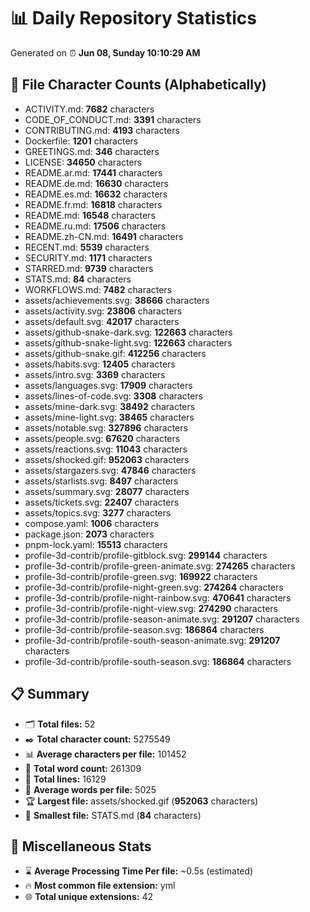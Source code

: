 # 📊 Daily Repository Statistics
Generated on ⏰ **Jun 08, Sunday 10:10:29 AM**

## 📂 File Character Counts (Alphabetically)
- ACTIVITY.md: **7682** characters
- CODE_OF_CONDUCT.md: **3391** characters
- CONTRIBUTING.md: **4193** characters
- Dockerfile: **1201** characters
- GREETINGS.md: **346** characters
- LICENSE: **34650** characters
- README.ar.md: **17441** characters
- README.de.md: **16630** characters
- README.es.md: **16632** characters
- README.fr.md: **16818** characters
- README.md: **16548** characters
- README.ru.md: **17506** characters
- README.zh-CN.md: **16491** characters
- RECENT.md: **5539** characters
- SECURITY.md: **1171** characters
- STARRED.md: **9739** characters
- STATS.md: **84** characters
- WORKFLOWS.md: **7482** characters
- assets/achievements.svg: **38666** characters
- assets/activity.svg: **23806** characters
- assets/default.svg: **42017** characters
- assets/github-snake-dark.svg: **122663** characters
- assets/github-snake-light.svg: **122663** characters
- assets/github-snake.gif: **412256** characters
- assets/habits.svg: **12405** characters
- assets/intro.svg: **3369** characters
- assets/languages.svg: **17909** characters
- assets/lines-of-code.svg: **3308** characters
- assets/mine-dark.svg: **38492** characters
- assets/mine-light.svg: **38465** characters
- assets/notable.svg: **327896** characters
- assets/people.svg: **67620** characters
- assets/reactions.svg: **11043** characters
- assets/shocked.gif: **952063** characters
- assets/stargazers.svg: **47846** characters
- assets/starlists.svg: **8497** characters
- assets/summary.svg: **28077** characters
- assets/tickets.svg: **22407** characters
- assets/topics.svg: **3277** characters
- compose.yaml: **1006** characters
- package.json: **2073** characters
- pnpm-lock.yaml: **15513** characters
- profile-3d-contrib/profile-gitblock.svg: **299144** characters
- profile-3d-contrib/profile-green-animate.svg: **274265** characters
- profile-3d-contrib/profile-green.svg: **169922** characters
- profile-3d-contrib/profile-night-green.svg: **274264** characters
- profile-3d-contrib/profile-night-rainbow.svg: **470641** characters
- profile-3d-contrib/profile-night-view.svg: **274290** characters
- profile-3d-contrib/profile-season-animate.svg: **291207** characters
- profile-3d-contrib/profile-season.svg: **186864** characters
- profile-3d-contrib/profile-south-season-animate.svg: **291207** characters
- profile-3d-contrib/profile-south-season.svg: **186864** characters

## 📋 Summary
- 🗂️ **Total files:** 52
- ✒️ **Total character count:** 5275549
- 📊 **Average characters per file:** 101452
- 📝 **Total word count:** 261309
- 🧾 **Total lines:** 16129
- 📐 **Average words per file:** 5025
- 🏆 **Largest file:** assets/shocked.gif (**952063** characters)
- 🥉 **Smallest file:** STATS.md (**84** characters)

## 🌟 Miscellaneous Stats
- ⌛ **Average Processing Time Per file:** ~0.5s (estimated)
- 🔥 **Most common file extension:** yml
- 🌐 **Total unique extensions:** 42
